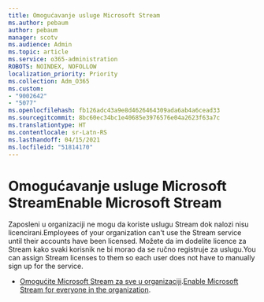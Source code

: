 ```yaml
---
title: Omogućavanje usluge Microsoft Stream
ms.author: pebaum
author: pebaum
manager: scotv
ms.audience: Admin
ms.topic: article
ms.service: o365-administration
ROBOTS: NOINDEX, NOFOLLOW
localization_priority: Priority
ms.collection: Adm_O365
ms.custom:
- "9002642"
- "5077"
ms.openlocfilehash: fb126adc43a9e8d4626464309ada6ab4a6cead33
ms.sourcegitcommit: 8bc60ec34bc1e40685e3976576e04a2623f63a7c
ms.translationtype: HT
ms.contentlocale: sr-Latn-RS
ms.lasthandoff: 04/15/2021
ms.locfileid: "51814170"
---
```

# <a name="enable-microsoft-stream"></a><span data-ttu-id="77753-102">Omogućavanje usluge Microsoft Stream</span><span class="sxs-lookup"><span data-stu-id="77753-102">Enable Microsoft Stream</span></span>

<span data-ttu-id="77753-103">Zaposleni u organizaciji ne mogu da koriste uslugu Stream dok nalozi nisu licencirani.</span><span class="sxs-lookup"><span data-stu-id="77753-103">Employees of your organization can't use the Stream service until their accounts have been licensed.</span></span> <span data-ttu-id="77753-104">Možete da im dodelite licence za Stream kako svaki korisnik ne bi morao da se ručno registruje za uslugu.</span><span class="sxs-lookup"><span data-stu-id="77753-104">You can assign Stream licenses to them so each user does not have to manually sign up for the service.</span></span>

- <span data-ttu-id="77753-105">[Omogućite Microsoft Stream za sve u organizaciji](https://docs.microsoft.com/stream/assign-user-licenses).</span><span class="sxs-lookup"><span data-stu-id="77753-105">[Enable Microsoft Stream for everyone in the organization](https://docs.microsoft.com/stream/assign-user-licenses).</span></span>
